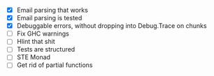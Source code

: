 - [x] Email parsing that works
- [x] Email parsing is tested
- [x] Debuggable errors, without dropping into Debug.Trace on chunks
- [ ] Fix GHC warnings
- [ ] Hlint that shit
- [ ] Tests are structured
- [ ] STE Monad
- [ ] Get rid of partial functions
